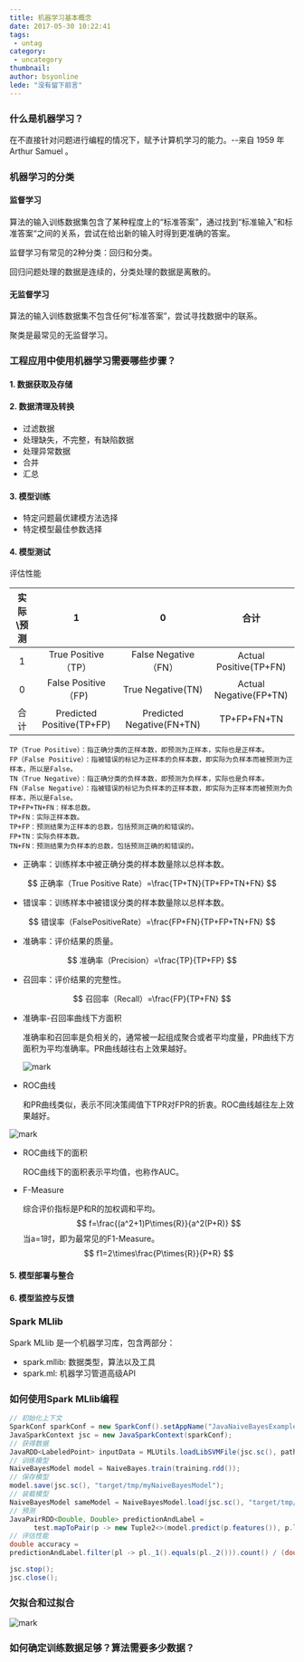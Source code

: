 ```yaml
---
title: 机器学习基本概念
date: 2017-05-30 10:22:41
tags:
 - untag
category: 
 - uncategory
thumbnail: 
author: bsyonline
lede: "没有留下前言"
---
```



### 什么是机器学习？

在不直接针对问题进行编程的情况下，赋予计算机学习的能力。--来自 1959 年 Arthur Samuel 。<!--more -->

### 机器学习的分类

#### 监督学习

算法的输入训练数据集包含了某种程度上的“标准答案”，通过找到“标准输入”和标准答案“之间的关系，尝试在给出新的输入时得到更准确的答案。

监督学习有常见的2种分类：回归和分类。

回归问题处理的数据是连续的，分类处理的数据是离散的。

#### 无监督学习

算法的输入训练数据集不包含任何“标准答案”，尝试寻找数据中的联系。

聚类是最常见的无监督学习。

### 工程应用中使用机器学习需要哪些步骤？

#### 1. 数据获取及存储

#### 2. 数据清理及转换

* 过滤数据
* 处理缺失，不完整，有缺陷数据
* 处理异常数据
* 合并
* 汇总

#### 3. 模型训练

* 特定问题最优建模方法选择
* 特定模型最佳参数选择

#### 4. 模型测试

评估性能

| 实际\预测 |             1             |             0             |           合计           |
| :---: | :-----------------------: | :-----------------------: | :--------------------: |
|   1   |     True Positive（TP）     |    False Negative（FN）     | Actual Positive(TP+FN) |
|   0   |    False Positive（FP)     |     True Negative(TN)     | Actual Negative(FP+TN) |
|  合计   | Predicted Positive(TP+FP) | Predicted Negative(FN+TN) |      TP+FP+FN+TN       |

```
TP（True Positive）：指正确分类的正样本数，即预测为正样本，实际也是正样本。
FP（False Positive）：指被错误的标记为正样本的负样本数，即实际为负样本而被预测为正样本，所以是False。
TN（True Negative）：指正确分类的负样本数，即预测为负样本，实际也是负样本。
FN（False Negative）：指被错误的标记为负样本的正样本数，即实际为正样本而被预测为负样本，所以是False。
TP+FP+TN+FN：样本总数。
TP+FN：实际正样本数。
TP+FP：预测结果为正样本的总数，包括预测正确的和错误的。
FP+TN：实际负样本数。
TN+FN：预测结果为负样本的总数，包括预测正确的和错误的。
```
* 正确率：训练样本中被正确分类的样本数量除以总样本数。

$$
正确率（True Positive Rate）=\frac{TP+TN}{TP+FP+TN+FN}
$$



* 错误率：训练样本中被错误分类的样本数量除以总样本数。

$$
错误率（FalsePositiveRate）=\frac{FP+FN}{TP+FP+TN+FN}
$$



* 准确率：评价结果的质量。

$$
准确率（Precision）=\frac{TP}{TP+FP}
$$

* 召回率：评价结果的完整性。

$$
召回率（Recall）=\frac{FP}{TP+FN}
$$

* 准确率-召回率曲线下方面积

  准确率和召回率是负相关的，通常被一起组成聚合或者平均度量，PR曲线下方面积为平均准确率。PR曲线越往右上效果越好。

  ![mark](http://7xqgix.com1.z0.glb.clouddn.com/blog/20170530/164219609.jpg)



* ROC曲线

  和PR曲线类似，表示不同决策阈值下TPR对FPR的折衷。ROC曲线越往左上效果越好。



![mark](http://7xqgix.com1.z0.glb.clouddn.com/blog/20170530/203047480.png)

* ROC曲线下的面积

  ROC曲线下的面积表示平均值，也称作AUC。

* F-Measure

  综合评价指标是P和R的加权调和平均。
  $$
  f=\frac{(a^2+1)P\times{R}}{a^2(P+R)}
  $$
  当a=1时，即为最常见的F1-Measure。
  $$
  f1=2\times\frac{P\times{R}}{P+R}
  $$




#### 5. 模型部署与整合



#### 6. 模型监控与反馈



### Spark MLlib

Spark MLlib 是一个机器学习库，包含两部分：

* spark.mllib: 数据类型，算法以及工具
* spark.ml: 机器学习管道高级API

### 如何使用Spark MLlib编程

```java
// 初始化上下文
SparkConf sparkConf = new SparkConf().setAppName("JavaNaiveBayesExample");
JavaSparkContext jsc = new JavaSparkContext(sparkConf);
// 获得数据
JavaRDD<LabeledPoint> inputData = MLUtils.loadLibSVMFile(jsc.sc(), path).toJavaRDD();
// 训练模型
NaiveBayesModel model = NaiveBayes.train(training.rdd());
// 保存模型
model.save(jsc.sc(), "target/tmp/myNaiveBayesModel");
// 装载模型
NaiveBayesModel sameModel = NaiveBayesModel.load(jsc.sc(), "target/tmp/myNaiveBayesModel");
// 预测
JavaPairRDD<Double, Double> predictionAndLabel =
      test.mapToPair(p -> new Tuple2<>(model.predict(p.features()), p.label()));
// 评估性能
double accuracy =
predictionAndLabel.filter(pl -> pl._1().equals(pl._2())).count() / (double) test.count();

jsc.stop();
jsc.close();

```







### 欠拟合和过拟合

![mark](http://7xqgix.com1.z0.glb.clouddn.com/blog/20170530/230758020.png)

### 如何确定训练数据足够？算法需要多少数据？





